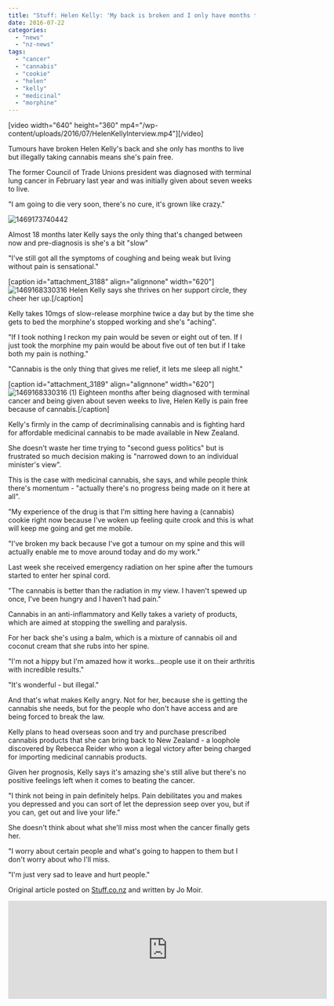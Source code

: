 ```yaml
---
title: "Stuff: Helen Kelly: 'My back is broken and I only have months to live but I'm pain free"
date: 2016-07-22
categories: 
  - "news"
  - "nz-news"
tags: 
  - "cancer"
  - "cannabis"
  - "cookie"
  - "helen"
  - "kelly"
  - "medicinal"
  - "morphine"
---
```


\[video width="640" height="360" mp4="/wp-content/uploads/2016/07/HelenKellyInterview.mp4"\]\[/video\]

Tumours have broken Helen Kelly's back and she only has months to live but illegally taking cannabis means she's pain free.

The former Council of Trade Unions president was diagnosed with terminal lung cancer in February last year and was initially given about seven weeks to live.

"I am going to die very soon, there's no cure, it's grown like crazy."

![1469173740442](/wp-content/uploads/2016/07/1469173740442.jpg)

Almost 18 months later Kelly says the only thing that's changed between now and pre-diagnosis is she's a bit "slow"

"I've still got all the symptoms of coughing and being weak but living without pain is sensational."

\[caption id="attachment\_3188" align="alignnone" width="620"\]![1469168330316](/wp-content/uploads/2016/07/1469168330316.jpg) Helen Kelly says she thrives on her support circle, they cheer her up.\[/caption\]

Kelly takes 10mgs of slow-release morphine twice a day but by the time she gets to bed the morphine's stopped working and she's "aching".

"If I took nothing I reckon my pain would be seven or eight out of ten. If I just took the morphine my pain would be about five out of ten but if I take both my pain is nothing."

"Cannabis is the only thing that gives me relief, it lets me sleep all night."

\[caption id="attachment\_3189" align="alignnone" width="620"\]![1469168330316 (1)](/wp-content/uploads/2016/07/1469168330316-1.jpg) Eighteen months after being diagnosed with terminal cancer and being given about seven weeks to live, Helen Kelly is pain free because of cannabis.\[/caption\]

Kelly's firmly in the camp of decriminalising cannabis and is fighting hard for affordable medicinal cannabis to be made available in New Zealand.

She doesn't waste her time trying to "second guess politics" but is frustrated so much decision making is "narrowed down to an individual minister's view".

This is the case with medicinal cannabis, she says, and while people think there's momentum - "actually there's no progress being made on it here at all".

"My experience of the drug is that I'm sitting here having a (cannabis) cookie right now because I've woken up feeling quite crook and this is what will keep me going and get me mobile.

"I've broken my back because I've got a tumour on my spine and this will actually enable me to move around today and do my work."

Last week she received emergency radiation on her spine after the tumours started to enter her spinal cord.

"The cannabis is better than the radiation in my view. I haven't spewed up once, I've been hungry and I haven't had pain."

Cannabis in an anti-inflammatory and Kelly takes a variety of products, which are aimed at stopping the swelling and paralysis.

For her back she's using a balm, which is a mixture of cannabis oil and coconut cream that she rubs into her spine.

"I'm not a hippy but I'm amazed how it works...people use it on their arthritis with incredible results."

"It's wonderful - but illegal."

And that's what makes Kelly angry. Not for her, because she is getting the cannabis she needs, but for the people who don't have access and are being forced to break the law.

Kelly plans to head overseas soon and try and purchase prescribed cannabis products that she can bring back to New Zealand - a loophole discovered by Rebecca Reider who won a legal victory after being charged for importing medicinal cannabis products.

Given her prognosis, Kelly says it's amazing she's still alive but there's no positive feelings left when it comes to beating the cancer.

"I think not being in pain definitely helps. Pain debilitates you and makes you depressed and you can sort of let the depression seep over you, but if you can, get out and live your life."

She doesn't think about what she'll miss most when the cancer finally gets her.

"I worry about certain people and what's going to happen to them but I don't worry about who I'll miss.

"I'm just very sad to leave and hurt people."

Original article posted on [Stuff.co.nz](http://www.stuff.co.nz/national/health/82292705/helen-kelly-my-back-is-broken-and-i-only-have-months-to-live-but-im-pain-free) and written by Jo Moir.

<iframe src="https://widget.givealittle.co.nz/org/mcawarenessnz/light-starbuck" width="650" height="200" frameborder="0" seamless="seamless"></iframe>

